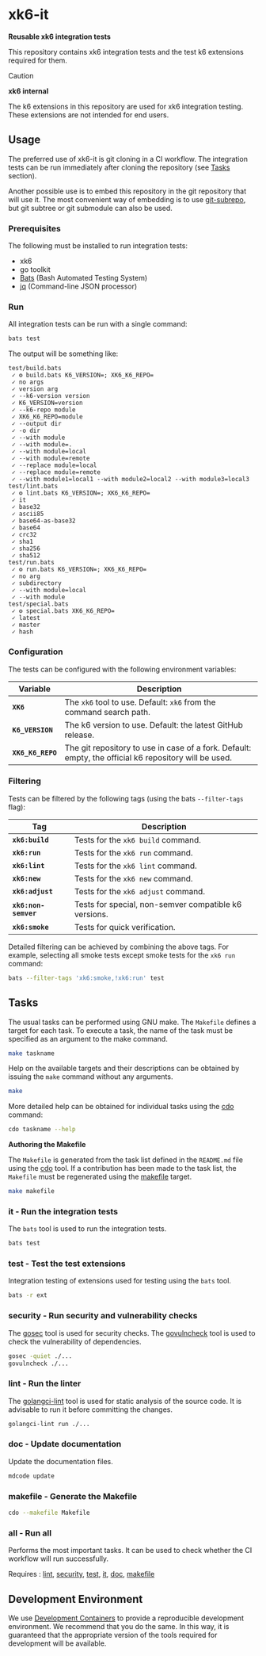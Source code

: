 # xk6-it

**Reusable xk6 integration tests**

This repository contains xk6 integration tests and the test k6 extensions required for them.

>[!CAUTION]
> **xk6 internal**
>
> The k6 extensions in this repository are used for xk6 integration testing. These extensions are not intended for end users.

## Usage

The preferred use of xk6-it is git cloning in a CI workflow. The integration tests can be run immediately after cloning the repository (see [Tasks](#tasks) section).

Another possible use is to embed this repository in the git repository that will use it. The most convenient way of embedding is to use [git-subrepo](https://github.com/ingydotnet/git-subrepo), but git subtree or git submodule can also be used.

### Prerequisites

The following must be installed to run integration tests:
- xk6
- go toolkit
- [Bats](https://bats-core.readthedocs.io/) (Bash Automated Testing System)
- [jq](https://github.com/jqlang/jq) (Command-line JSON processor)

### Run

All integration tests can be run with a single command:

```bash
bats test
```

The output will be something like:

```
test/build.bats
 ✓ ⚙ build.bats K6_VERSION=; XK6_K6_REPO=
 ✓ no args
 ✓ version arg
 ✓ --k6-version version
 ✓ K6_VERSION=version
 ✓ --k6-repo module
 ✓ XK6_K6_REPO=module
 ✓ --output dir
 ✓ -o dir
 ✓ --with module
 ✓ --with module=.
 ✓ --with module=local
 ✓ --with module=remote
 ✓ --replace module=local
 ✓ --replace module=remote
 ✓ --with module1=local1 --with module2=local2 --with module3=local3
test/lint.bats
 ✓ ⚙ lint.bats K6_VERSION=; XK6_K6_REPO=
 ✓ it
 ✓ base32
 ✓ ascii85
 ✓ base64-as-base32
 ✓ base64
 ✓ crc32
 ✓ sha1
 ✓ sha256
 ✓ sha512
test/run.bats
 ✓ ⚙ run.bats K6_VERSION=; XK6_K6_REPO=
 ✓ no arg
 ✓ subdirectory
 ✓ --with module=local
 ✓ --with module
test/special.bats
 ✓ ⚙ special.bats XK6_K6_REPO=
 ✓ latest
 ✓ master
 ✓ hash
```

### Configuration

The tests can be configured with the following environment variables:

Variable          | Description
------------------|------------
**`XK6`**         | The `xk6` tool to use. Default: `xk6` from the command search path.
**`K6_VERSION`**  | The k6 version to use. Default: the latest GitHub release.
**`XK6_K6_REPO`** | The git repository to use in case of a fork. Default: empty, the official k6 repository will be used.

### Filtering

Tests can be filtered by the following tags (using the bats `--filter-tags` flag):

Tag                  | Description
---------------------|------------
**`xk6:build`**      | Tests for the `xk6 build` command.
**`xk6:run`**        | Tests for the `xk6 run` command.
**`xk6:lint`**       | Tests for the `xk6 lint` command.
**`xk6:new`**        | Tests for the `xk6 new` command.
**`xk6:adjust`**     | Tests for the `xk6 adjust` command.
**`xk6:non-semver`** | Tests for special, non-semver compatible k6 versions.
**`xk6:smoke`**      | Tests for quick verification.

Detailed filtering can be achieved by combining the above tags. For example, selecting all smoke tests except smoke tests for the `xk6 run` command:

```bash
bats --filter-tags 'xk6:smoke,!xk6:run' test
```

## Tasks

The usual tasks can be performed using GNU make. The `Makefile` defines a target for each task. To execute a task, the name of the task must be specified as an argument to the make command.

```bash
make taskname
```

Help on the available targets and their descriptions can be obtained by issuing the `make` command without any arguments.

```bash
make
```

More detailed help can be obtained for individual tasks using the [cdo](https://github.com/szkiba/cdo) command:

```bash
cdo taskname --help
```

**Authoring the Makefile**

The `Makefile` is generated from the task list defined in the `README.md` file using the [cdo](https://github.com/szkiba/cdo) tool. If a contribution has been made to the task list, the `Makefile` must be regenerated using the [makefile] target.

```bash
make makefile
```

### it - Run the integration tests

The `bats` tool is used to run the integration tests.

```bash
bats test
```

[it]: <#test---run-the-integration-tests>

### test - Test the test extensions

Integration testing of extensions used for testing using the `bats` tool.

```bash
bats -r ext
```

[test]: <#test---test-the-test-extensions>

### security - Run security and vulnerability checks

The [gosec] tool is used for security checks. The [govulncheck] tool is used to check the vulnerability of dependencies.

```bash
gosec -quiet ./...
govulncheck ./...
```

[gosec]: https://github.com/securego/gosec
[govulncheck]: https://github.com/golang/vuln
[security]: <#security---run-security-and-vulnerability-checks>

### lint - Run the linter

The [golangci-lint] tool is used for static analysis of the source code. It is advisable to run it before committing the changes.

```bash
golangci-lint run ./...
```

[lint]: <#lint---run-the-linter>
[golangci-lint]: https://github.com/golangci/golangci-lint

### doc - Update documentation

Update the documentation files.

```bash
mdcode update
```

[doc]: <#doc---update-documentation>
[mdcode]: <https://github.com/szkiba/mdcode>

### makefile - Generate the Makefile

```bash
cdo --makefile Makefile
```
[makefile]: <#makefile---generate-the-makefile>

### all - Run all

Performs the most important tasks. It can be used to check whether the CI workflow will run successfully.

Requires
: [lint], [security], [test], [it], [doc], [makefile]

## Development Environment

We use [Development Containers](https://containers.dev/) to provide a reproducible development environment. We recommend that you do the same. In this way, it is guaranteed that the appropriate version of the tools required for development will be available.
